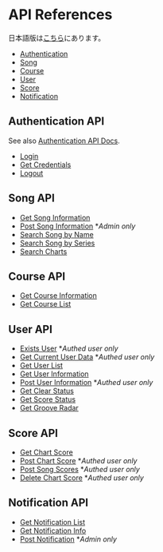 # API References

日本語版は[こちら](./README-ja.md)にあります。

- [Authentication](#authentication-api)
- [Song](#song-api)
- [Course](#course-api)
- [User](#user-api)
- [Score](#score-api)
- [Notification](#notification-api)

## Authentication API

See also [Authentication API Docs](./authentication.md).

- [Login](./authentication.md#login)
- [Get Credentials](./authentication.md#get-credentials)
- [Logout](./authentication.md#logout)

## Song API

- [Get Song Information](../../api/songs__id/README.md)
- [Post Song Information](../../api/songs--post/README.md) **Admin only*
- [Search Song by Name](../../api/songs__name__id/README.md)
- [Search Song by Series](../../api/songs__series__id/README.md)
- [Search Charts](../../api/charts__style__level/README.md)

## Course API

- [Get Course Information](../../api/courses__id/README.md)
- [Get Course List](../../api/courses/README.md)

## User API

- [Exists User](../../api/users__exists__id/README.md) **Authed user only*
- [Get Current User Data](../../api/user--get/README.md) **Authed user only*
- [Get User List](../../api/users/README.md)
- [Get User Information](../../api/users__id/README.md)
- [Post User Information](../../api/user--post/README.md) **Authed user only*
- [Get Clear Status](../../api/users__id__clear/README.md)
- [Get Score Status](../../api/users__id__score/README.md)
- [Get Groove Radar](../../api/users__id__radar__style/README.md)

## Score API

- [Get Chart Score](../../api/scores__id__style__difficulty--get/README.md)
- [Post Chart Score](../../api/scores__id__style__difficulty--post/README.md) **Authed user only*
- [Post Song Scores](../../api/scores__id--post/README.md) **Authed user only*
- [Delete Chart Score](../../api/scores__id__style__difficulty--delete/README.md) **Authed user only*

## Notification API

- [Get Notification List](../../api/notification/README.md)
- [Get Notification Info](../../api/notification__id/README.md)
- [Post Notification](../../api/notification--post/README.md) **Admin only*
